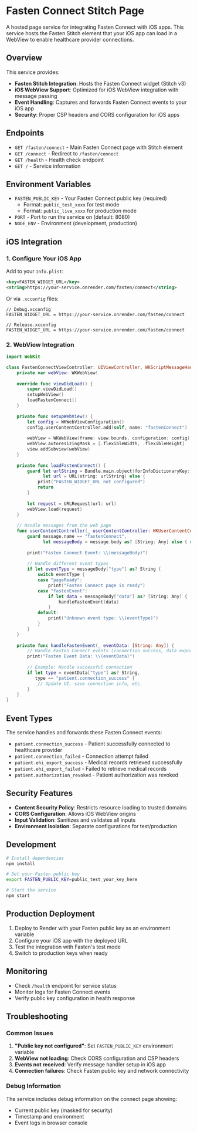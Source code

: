 # Fasten Connect Stitch Page

A hosted page service for integrating Fasten Connect with iOS apps. This service hosts the Fasten Stitch element that your iOS app can load in a WebView to enable healthcare provider connections.

## Overview

This service provides:
- **Fasten Stitch Integration**: Hosts the Fasten Connect widget (Stitch v3)
- **iOS WebView Support**: Optimized for iOS WebView integration with message passing
- **Event Handling**: Captures and forwards Fasten Connect events to your iOS app
- **Security**: Proper CSP headers and CORS configuration for iOS apps

## Endpoints

- `GET /fasten/connect` - Main Fasten Connect page with Stitch element
- `GET /connect` - Redirect to `/fasten/connect`
- `GET /health` - Health check endpoint
- `GET /` - Service information

## Environment Variables

- `FASTEN_PUBLIC_KEY` - Your Fasten Connect public key (required)
  - Format: `public_test_xxxx` for test mode
  - Format: `public_live_xxxx` for production mode
- `PORT` - Port to run the service on (default: 8080)
- `NODE_ENV` - Environment (development, production)

## iOS Integration

### 1. Configure Your iOS App

Add to your `Info.plist`:
```xml
<key>FASTEN_WIDGET_URL</key>
<string>https://your-service.onrender.com/fasten/connect</string>
```

Or via `.xcconfig` files:
```
// Debug.xcconfig
FASTEN_WIDGET_URL = https://your-service.onrender.com/fasten/connect

// Release.xcconfig  
FASTEN_WIDGET_URL = https://your-service.onrender.com/fasten/connect
```

### 2. WebView Integration

```swift
import WebKit

class FastenConnectViewController: UIViewController, WKScriptMessageHandler {
    private var webView: WKWebView!
    
    override func viewDidLoad() {
        super.viewDidLoad()
        setupWebView()
        loadFastenConnect()
    }
    
    private func setupWebView() {
        let config = WKWebViewConfiguration()
        config.userContentController.add(self, name: "fastenConnect")
        
        webView = WKWebView(frame: view.bounds, configuration: config)
        webView.autoresizingMask = [.flexibleWidth, .flexibleHeight]
        view.addSubview(webView)
    }
    
    private func loadFastenConnect() {
        guard let urlString = Bundle.main.object(forInfoDictionaryKey: "FASTEN_WIDGET_URL") as? String,
              let url = URL(string: urlString) else {
            print("FASTEN_WIDGET_URL not configured")
            return
        }
        
        let request = URLRequest(url: url)
        webView.load(request)
    }
    
    // Handle messages from the web page
    func userContentController(_ userContentController: WKUserContentController, didReceive message: WKScriptMessage) {
        guard message.name == "fastenConnect",
              let messageBody = message.body as? [String: Any] else { return }
        
        print("Fasten Connect Event: \\(messageBody)")
        
        // Handle different event types
        if let eventType = messageBody["type"] as? String {
            switch eventType {
            case "pageReady":
                print("Fasten Connect page is ready")
            case "fastenEvent":
                if let data = messageBody["data"] as? [String: Any] {
                    handleFastenEvent(data)
                }
            default:
                print("Unknown event type: \\(eventType)")
            }
        }
    }
    
    private func handleFastenEvent(_ eventData: [String: Any]) {
        // Handle Fasten Connect events (connection success, data export, etc.)
        print("Fasten Event Data: \\(eventData)")
        
        // Example: Handle successful connection
        if let type = eventData["type"] as? String,
           type == "patient.connection_success" {
            // Update UI, save connection info, etc.
        }
    }
}
```

## Event Types

The service handles and forwards these Fasten Connect events:

- `patient.connection_success` - Patient successfully connected to healthcare provider
- `patient.connection_failed` - Connection attempt failed
- `patient.ehi_export_success` - Medical records retrieved successfully
- `patient.ehi_export_failed` - Failed to retrieve medical records
- `patient.authorization_revoked` - Patient authorization was revoked

## Security Features

- **Content Security Policy**: Restricts resource loading to trusted domains
- **CORS Configuration**: Allows iOS WebView origins
- **Input Validation**: Sanitizes and validates all inputs
- **Environment Isolation**: Separate configurations for test/production

## Development

```bash
# Install dependencies
npm install

# Set your Fasten public key
export FASTEN_PUBLIC_KEY=public_test_your_key_here

# Start the service
npm start
```

## Production Deployment

1. Deploy to Render with your Fasten public key as an environment variable
2. Configure your iOS app with the deployed URL
3. Test the integration with Fasten's test mode
4. Switch to production keys when ready

## Monitoring

- Check `/health` endpoint for service status
- Monitor logs for Fasten Connect events
- Verify public key configuration in health response

## Troubleshooting

### Common Issues

1. **"Public key not configured"**: Set `FASTEN_PUBLIC_KEY` environment variable
2. **WebView not loading**: Check CORS configuration and CSP headers
3. **Events not received**: Verify message handler setup in iOS app
4. **Connection failures**: Check Fasten public key and network connectivity

### Debug Information

The service includes debug information on the connect page showing:
- Current public key (masked for security)
- Timestamp and environment
- Event logs in browser console
